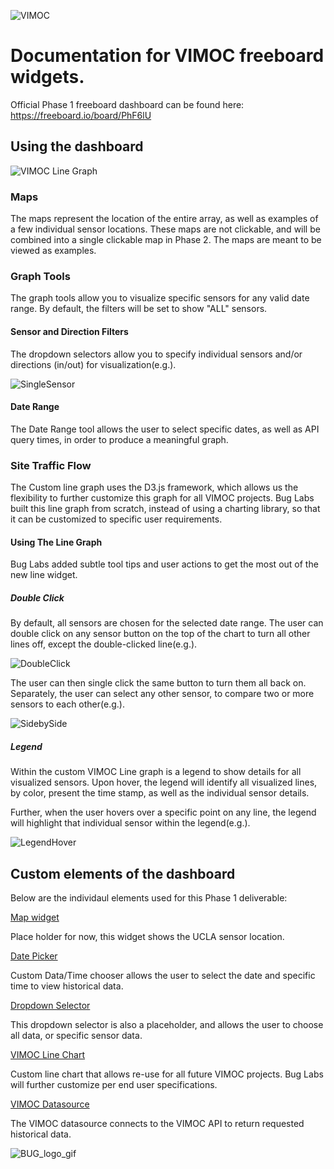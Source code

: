 ![VIMOC](https://github.com/buglabs/VIMOC/raw/master/files/pictures/VIMOC.PNG)

# Documentation for VIMOC freeboard widgets. 

Official Phase 1 freeboard dashboard can be found here:
https://freeboard.io/board/PhF6lU

## Using the dashboard

![VIMOC Line Graph](https://github.com/buglabs/VIMOC/raw/master/files/pictures/VIMOClinegraph3.png)

### Maps

The maps represent the location of the entire array, as well as examples of a few individual sensor locations. These maps are not clickable, and will be combined into a single clickable map in Phase 2.  The maps are meant to be viewed as examples.

### Graph Tools 

The graph tools allow you to visualize specific sensors for any valid date range.   By default, the filters will be set to  show "ALL" sensors.

#### Sensor and Direction Filters

The dropdown selectors allow you to specify individual sensors and/or directions (in/out) for visualization(e.g.). 

![SingleSensor](https://github.com/buglabs/VIMOC/blob/master/files/pictures/SingleSensor.PNG)

#### Date Range

The Date Range tool allows the user to select specific dates, as well as API query times, in order to produce a meaningful graph.

### Site Traffic Flow

The Custom line graph uses the D3.js framework, which allows us the flexibility to further customize this graph for all VIMOC projects.  Bug Labs built this line graph from scratch, instead of using a charting library, so that it can be customized to specific user requirements.

#### Using The Line Graph

Bug Labs added subtle tool tips and user actions to get the most out of the new line widget.

##### Double Click

By default, all sensors are chosen for the selected date range. The user can double click on any sensor button on the top of the chart to turn all other lines off, except the double-clicked line(e.g.).

![DoubleClick](https://github.com/buglabs/VIMOC/blob/master/files/pictures/DoubleClick.PNG)

The user can then single click the same button to turn them all back on. Separately, the user can select any other sensor, to compare two or more sensors to each other(e.g.).

![SidebySide](https://github.com/buglabs/VIMOC/blob/master/files/pictures/SidebySide.PNG)

##### Legend

Within the custom VIMOC Line graph is a legend to show details for all visualized sensors.  Upon hover, the legend will identify all visualized lines, by color, present the time stamp, as well as the individual sensor details.

Further, when the user hovers over a specific point on any line, the legend will highlight that individual sensor within the legend(e.g.).

![LegendHover](https://github.com/buglabs/VIMOC/blob/master/files/pictures/LegendHover.PNG)

## Custom elements of the dashboard

Below are the individaul elements used for this Phase 1 deliverable:

[Map widget](https://www.dropbox.com/s/ttnektk5v7ddpax/vimocMap.js?dl=1)

Place holder for now, this widget shows the UCLA sensor location.

[Date Picker](https://www.dropbox.com/s/jiiik5ypdeqobgc/datetimepicker_widget.js?dl=1)

Custom Data/Time chooser allows the user to select the date and specific time to view historical data.

[Dropdown Selector](https://www.dropbox.com/s/q6eqjn4t645tehg/dropdown_command_small.js?dl=1)

This dropdown selector is also a placeholder, and allows the user to choose all data, or specific sensor data.

[VIMOC Line Chart](https://www.dropbox.com/s/uf704syow20tvm5/vimocChartDer.js?dl=1)

Custom line chart that allows re-use for all future VIMOC projects.  Bug Labs will further customize per end user specifications.

[VIMOC Datasource](https://www.dropbox.com/s/3xh7geybvvsb1a3/vimocDatasource.js?dl=1)

The VIMOC datasource connects to the VIMOC API to return requested historical data.



![BUG_logo_gif](https://github.com/buglabs/VIMOC/blob/master/files/pictures/BUG_logo_gif.gif)
